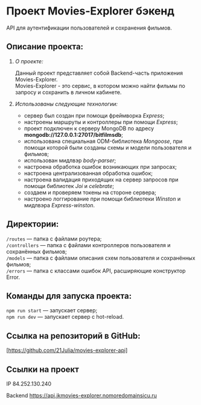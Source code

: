 # Проект Movies-Explorer бэкенд

API для аутентификации пользователей и сохранения фильмов.
  
## Описание проекта:

1. *О проекте:*

    Данный проект представляет собой Backend-часть приложения Movies-Explorer.  
    Movies-Explorer - это сервис, в котором можно найти фильмы по запросу и сохранить в личном кабинете.  

2. *Использованы следующие технологии:*
    * cервер был создан при помощи фреймворка *Express*;
    * настроены маршруты и контроллеры при помощи *Express*;
    * проект подключен к серверу MongoDB по адресу **mongodb://127.0.0.1:27017/bitfilmsdb**;
    * использована специальная ODM-библиотека *Mongoose*, при помощи которой были созданы схемы и модели пользователя и фильмов;
    * использован мидлвэр *body-parser*;
    * настроена обработка ошибок возникающих при запросах;
    * настроена централизованная обработка ошибок;
    * настроена валидация приходящих на сервер запросов при помощи библиотек *Joi* и *celebrate*;
    * создаем и проверяем токены на стороне сервера;
    * настроено логгирование при помощи библиотеки *Winston* и мидлвэра *Express-winston*.

## Директории:

  `/routes` — папка с файлами роутера;   
  `/controllers` — папка с файлами контроллеров пользователя и сохранённых фильмов;  
  `/models` — папка с файлами описания схем пользователя и сохранённых фильмов;  
  `/errors` — папка с классами ошибок API, расширяющие конструктор Error.

## Команды для запуска проекта:

  `npm run start` — запускает сервер;  
  `npm run dev` — запускает сервер с hot-reload.  

## Ссылка на репозиторий в GitHub:

[https://github.com/21Julia/movies-explorer-api]

## Ссылки на проект

IP 84.252.130.240

Backend https://api.jkmovies-explorer.nomoredomainsicu.ru
